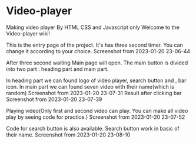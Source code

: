 # Video-player
Making video player By HTML CSS and Javascript only
Welcome to the Video-player wiki!

This is the entry page of the project. It's has three second timer. You can change it according to your choice. Screenshot from 2023-01-20 23-06-44

After three second waiting Main page will open. The main button is divided into two part : heading part and main part.

In heading part we can found logo of video player, search button and , bar icon.
In main part we can found seven video with their name(which is random) Screenshot from 2023-01-20 23-07-31
Result after clicking bar Screenshot from 2023-01-20 23-07-39

Playing video(Only first and second video can play. You can make all video play by seeing code for practice.) Screenshot from 2023-01-20 23-07-52

Code for search button is also available. Search button work in basic of their name. Screenshot from 2023-01-20 23-08-10

